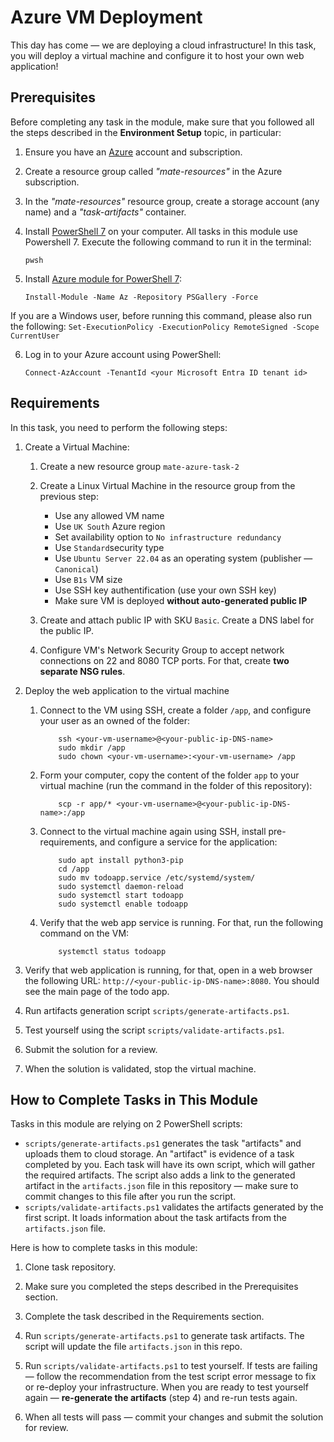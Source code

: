 # Azure VM Deployment

This day has come — we are deploying a cloud infrastructure! In this task, you will deploy a virtual machine and configure it to host your own web application! 

## Prerequisites

Before completing any task in the module, make sure that you followed all the steps described in the **Environment Setup** topic, in particular: 

1. Ensure you have an [Azure](https://azure.microsoft.com/en-us/free/) account and subscription.

2. Create a resource group called *"mate-resources"* in the Azure subscription.

3. In the *"mate-resources"* resource group, create a storage account (any name) and a *"task-artifacts"* container.

4. Install [PowerShell 7](https://learn.microsoft.com/en-us/powershell/scripting/install/installing-powershell?view=powershell-7.4) on your computer. All tasks in this module use Powershell 7.
   Execute the following command to run it in the terminal: 
    ```
    pwsh
    ```

6. Install [Azure module for PowerShell 7](https://learn.microsoft.com/en-us/powershell/azure/install-azure-powershell?view=azps-11.3.0): 
    ```
    Install-Module -Name Az -Repository PSGallery -Force
    ```
If you are a Windows user, before running this command, please also run the following: 
    ```
    Set-ExecutionPolicy -ExecutionPolicy RemoteSigned -Scope CurrentUser
    ```

6. Log in to your Azure account using PowerShell:
    ```
    Connect-AzAccount -TenantId <your Microsoft Entra ID tenant id>
    ```
## Requirements

In this task, you need to perform the following steps: 

1. Create a Virtual Machine:

    1. Create a new resource group `mate-azure-task-2`

    2. Create a Linux Virtual Machine in the resource group from the previous step: 
        
        - Use any allowed VM name
        - Use `UK South` Azure region
        - Set availability option to `No infrastructure redundancy`
        - Use `Standard`security type 
        - Use `Ubuntu Server 22.04` as an operating system (publisher — `Canonical`)
        - Use `B1s` VM size 
        - Use SSH key authentification (use your own SSH key)
        - Make sure VM is deployed **without auto-generated public IP**

    3. Create and attach public IP with SKU `Basic`. Create a DNS label for the public IP. 

    4. Configure VM's Network Security Group to accept network connections on 22 and 8080 TCP ports. For that, create **two separate NSG rules**.

2. Deploy the web application to the virtual machine
    
    1. Connect to the VM using SSH, create a folder `/app`, and configure your user as an owned of the folder: 
        ```
            ssh <your-vm-username>@<your-public-ip-DNS-name>
            sudo mkdir /app 
            sudo chown <your-vm-username>:<your-vm-username> /app
        ```

    2. Form your computer, copy the content of the folder `app` to your virtual machine (run the command in the folder of this repository): 
        
        ```
            scp -r app/* <your-vm-username>@<your-public-ip-DNS-name>:/app
        ```

    3. Connect to the virtual machine again using SSH, install pre-requirements, and configure a service for the application:
        
        ```
            sudo apt install python3-pip
            cd /app
            sudo mv todoapp.service /etc/systemd/system/ 
            sudo systemctl daemon-reload
            sudo systemctl start todoapp
            sudo systemctl enable todoapp
        ```
    
    4. Verify that the web app service is running. For that, run the following command on the VM: 
        
        ```
            systemctl status todoapp
        ```

3. Verify that web application is running, for that, open in a web browser the following URL: `http://<your-public-ip-DNS-name>:8080`. You should see the main page of the todo app. 

4. Run artifacts generation script `scripts/generate-artifacts.ps1`.

5. Test yourself using the script `scripts/validate-artifacts.ps1`.

6. Submit the solution for a review.

7. When the solution is validated, stop the virtual machine.
   
## How to Complete Tasks in This Module 

Tasks in this module are relying on 2 PowerShell scripts: 

- `scripts/generate-artifacts.ps1` generates the task "artifacts" and uploads them to cloud storage. An "artifact" is evidence of a task completed by you. Each task will have its own script, which will gather the required artifacts. The script also adds a link to the generated artifact in the `artifacts.json` file in this repository — make sure to commit changes to this file after you run the script. 
- `scripts/validate-artifacts.ps1` validates the artifacts generated by the first script. It loads information about the task artifacts from the `artifacts.json` file.

Here is how to complete tasks in this module:

1. Clone task repository.

2. Make sure you completed the steps described in the Prerequisites section.

3. Complete the task described in the Requirements section.

4. Run `scripts/generate-artifacts.ps1` to generate task artifacts. The script will update the file `artifacts.json` in this repo. 

5. Run `scripts/validate-artifacts.ps1` to test yourself. If tests are failing — follow the recommendation from the test script error message to fix or re-deploy your infrastructure. When you are ready to test yourself again — **re-generate the artifacts** (step 4) and re-run tests again. 

6. When all tests will pass — commit your changes and submit the solution for review. 
